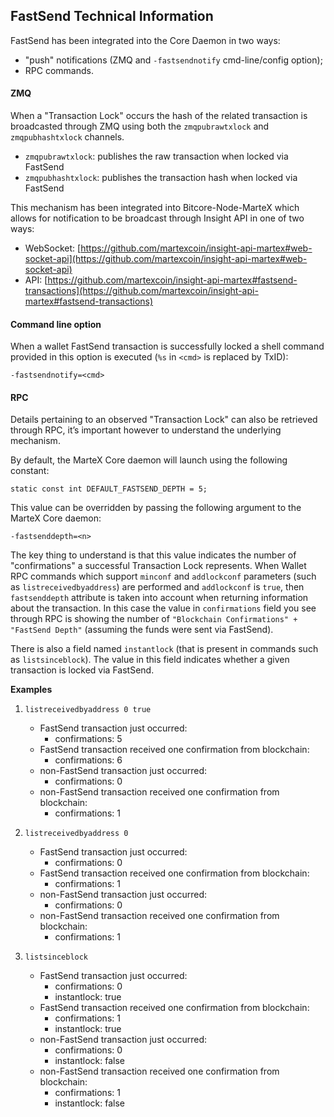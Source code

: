 ## FastSend Technical Information

FastSend has been integrated into the Core Daemon in two ways:
* "push" notifications (ZMQ and `-fastsendnotify` cmd-line/config option);
* RPC commands.

#### ZMQ

When a "Transaction Lock" occurs the hash of the related transaction is broadcasted through ZMQ using both the `zmqpubrawtxlock` and `zmqpubhashtxlock` channels.

* `zmqpubrawtxlock`: publishes the raw transaction when locked via FastSend
* `zmqpubhashtxlock`: publishes the transaction hash when locked via FastSend

This mechanism has been integrated into Bitcore-Node-MarteX which allows for notification to be broadcast through Insight API in one of two ways:
* WebSocket: [https://github.com/martexcoin/insight-api-martex#web-socket-api](https://github.com/martexcoin/insight-api-martex#web-socket-api)
* API: [https://github.com/martexcoin/insight-api-martex#fastsend-transactions](https://github.com/martexcoin/insight-api-martex#fastsend-transactions)

#### Command line option

When a wallet FastSend transaction is successfully locked a shell command provided in this option is executed (`%s` in `<cmd>` is replaced by TxID):

```
-fastsendnotify=<cmd>
```

#### RPC

Details pertaining to an observed "Transaction Lock" can also be retrieved through RPC, it’s important however to understand the underlying mechanism.

By default, the MarteX Core daemon will launch using the following constant:

```
static const int DEFAULT_FASTSEND_DEPTH = 5;
```

This value can be overridden by passing the following argument to the MarteX Core daemon:

```
-fastsenddepth=<n>
```

The key thing to understand is that this value indicates the number of "confirmations" a successful Transaction Lock represents. When Wallet RPC commands which support `minconf` and `addlockconf` parameters (such as `listreceivedbyaddress`) are performed and `addlockconf` is `true`, then `fastsenddepth` attribute is taken into account when returning information about the transaction. In this case the value in `confirmations` field you see through RPC is showing the number of `"Blockchain Confirmations" + "FastSend Depth"` (assuming the funds were sent via FastSend).

There is also a field named `instantlock` (that is present in commands such as `listsinceblock`). The value in this field indicates whether a given transaction is locked via FastSend.

**Examples**

1. `listreceivedbyaddress 0 true`
   * FastSend transaction just occurred:
        * confirmations: 5
   * FastSend transaction received one confirmation from blockchain:
        * confirmations: 6
   * non-FastSend transaction just occurred:
        * confirmations: 0
   * non-FastSend transaction received one confirmation from blockchain:
        * confirmations: 1

2. `listreceivedbyaddress 0`
   * FastSend transaction just occurred:
        * confirmations: 0
   * FastSend transaction received one confirmation from blockchain:
        * confirmations: 1
   * non-FastSend transaction just occurred:
        * confirmations: 0
   * non-FastSend transaction received one confirmation from blockchain:
        * confirmations: 1

3. `listsinceblock`
    * FastSend transaction just occurred:
        * confirmations: 0
        * instantlock: true
    * FastSend transaction received one confirmation from blockchain:
        * confirmations: 1
        * instantlock: true
    * non-FastSend transaction just occurred:
        * confirmations: 0
        * instantlock: false
    * non-FastSend transaction received one confirmation from blockchain:
        * confirmations: 1
        * instantlock: false
